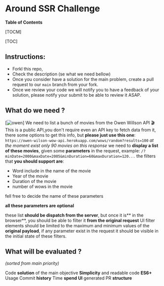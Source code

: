 
# Around SSR Challenge

**Table of Contents**

[TOCM]

[TOC]

## Instructions:
* Forkl this repo,
* Check the description (se what we need bellow)
* Once you consider have a solution for the main problem, create a pull request to our `main` branch from your fork.
* Once we review your code we will notify you to have a feedback of your solution, please notify your submit to be able to review it ASAP.

## What do we need ?
[![owen](https://owen-wilson-wow-api.herokuapp.com/static/media/Logo.3b55998c204f27064b30.png "owen")]
We need to list a bunch of movies from the Owen Willson API  🎬
This is a public API,you don't require even an API key to fetch data from it, there some options to get this info, but **please just use this one**:
`https://owen-wilson-wow-api.herokuapp.com/wows/random?results=100`
*at the moment exist only 90 movies on this response*
we need to **display a list of these movies**, given some **parameters** in the request, example:
`/?minDate=2000&maxDate=2005&minDuration=60&maxDuration=120...`
the filters that **you should support are**:
- Word include in the name of the movie
- Year of the movie
- Duration of the movie
- number of wows in the movie

fell free to decide the name of these parameters

**all these parameters are optional**

these list **should be dispatch from the server**, but once it is** in the browser**, you should be able to filter it **from the original request** UI filter elements should be limited to the maximum and minimum values of the **original payload**,
if any parameter exist in the request it should be visible in the initial state of these filters.

## What will be evaluated ? 
*(sorted from main priority)*

Code **solution** of the main objective
**Simplicity** and readable code
**ES6+** Usage
Commit **history**
Time **spend**
**UI** generated
PR **structure**




